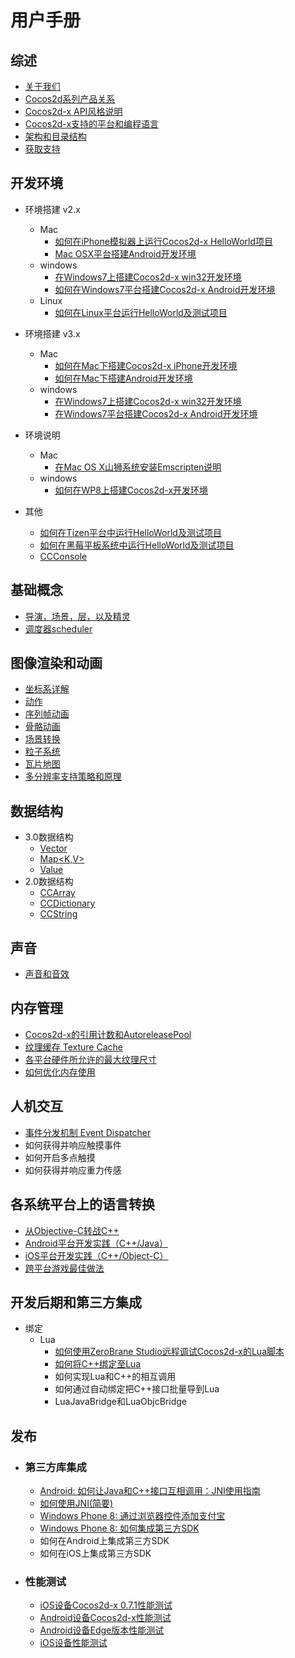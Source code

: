 # 用户手册
## 综述
- [关于我们](../../../manual/framework/native/v3/about/about-us/zh.md)
- [Cocos2d系列产品关系](../../../manual/framework/native/v3/about/relationships-in-cocos2d-family/zh.md)
- [Cocos2d-x API风格说明](../../../manual/framework/native/v3/easy-to-learn-api-style/zh.md)
- [Cocos2d-x支持的平台和编程语言](../../../manual/framework/native/v2/getting-started/supported-platforms-and-programming-languages/zh.md)
- [架构和目录结构](../../../manual/framework/native/v2/getting-started/architecture-and-directory-structure/zh.md)
- [获取支持](../../../manual/framework/native/v3/about/support/zh.md)

## 开发环境
- 环境搭建 v2.x
	- Mac 
		- [如何在iPhone模拟器上运行Cocos2d-x HelloWorld项目](../../../manual/framework/native/v2/getting-started/setting-up-development-environments/mac-osx-environment-setup/how-to-run-helloworld-of-cocos2d-x-on-iphone-emulator/zh.md)
		- [Mac OSX平台搭建Android开发环境](../../../manual/framework/native/v2/getting-started/setting-up-development-environments/mac-osx-environment-setup/setting-up-android-development-environment-on-mac-osx/zh.md)
	- windows
		- [在Windows7上搭建Cocos2d-x win32开发环境](../../../manual/framework/native/v2/getting-started/setting-up-development-environments/windows-7-environment-setup/setup-win32-development-environment/zh.md)
		- [如何在Windows7平台搭建Cocos2d-x Android开发环境](../../../manual/framework/native/v2/getting-started/setting-up-development-environments/windows-7-environment-setup/how-to-set-up-the-android-cocos2d-x-development-environment-on-windows7/zh.md)
	- Linux
		- [如何在Linux平台运行HelloWorld及测试项目](../../../manual/framework/native/v2/getting-started/setting-up-development-environments/linux-environment-setup/how-to-run-helloworld-and-tests-on-linux/zh.md)
				
- 环境搭建 v3.x
	- Mac
		- [如何在Mac下搭建Cocos2d-x iPhone开发环境](../../../manual/framework/native/v3/getting-started/setting-up-development-environments-on-mac-with-xcode/zh.md)
		- [如何在Mac下搭建Android开发环境](../../../manual/framework/native/v3/getting-started/setting-up-development-environments-on-mac-with-eclipse/zh.md )
	- windows
		- [在Windows7上搭建Cocos2d-x win32开发环境](../../../manual/framework/native/v3/getting-started/setting-up-development-environments-on-windows7-with-vs2013/zh.md)
		- [在Windows7平台搭建Cocos2d-x Android开发环境](../../../manual/framework/native/v3/getting-started/setting-up-development-environments-on-windows7-with-eclipse/zh.md)
- 环境说明
	- Mac
		- [在Mac OS X山狮系统安装Emscripten说明](../../../manual/framework/native/v2/getting-started/setting-up-development-environments/mac-osx-environment-setup/setup-emscripten-on-mac_osx-mountain-lion/zh.md)
	- windows
		- [如何在WP8上搭建Cocos2d-x开发环境](../../../manual/framework/native/v2/getting-started/setting-up-development-environments/windows-8-metro-environment-setup/setup-the-cocos2d-x-for-android-in-windows-8-metro/zh.md)
- 其他
	- [如何在Tizen平台中运行HelloWorld及测试项目](../../../manual/framework/native/v2/getting-started/setting-up-development-environments/tizen-environment-setup/zh.md)
	- [如何在黑莓平板系统中运行HelloWorld及测试项目](../../../manual/framework/native/v2/getting-started/setting-up-development-environments/blackberry-environment-setup/how-to-run-helloworld-and-tests-on-blackberry-tablet-OS/zh.md)
	- [CCConsole](../../../manual/framework/native/v3/CCConsole/zh.md)

## 基础概念
- [导演，场景，层，以及精灵](../../../manual/framework/native/v3/basic-concepts/zh.md)
- [调度器scheduler](../../../manual/framework/native/v3/scheduler/zh.md)

## 图像渲染和动画
- [坐标系详解](../../../manual/framework/native/v3/coordinate-system/zh.md)
- [动作](../../../manual/framework/native/v3/action/zh.md)
- [序列帧动画](../../../manual/framework/native/v3/frame-animation/zh.md)
- [骨骼动画](../../../manual/framework/native/v3/spine/zh.md)
- [场景转换](../../../manual/framework/native/v3/transitions/zh.md)
- [粒子系统](../../../manual/framework/native/v3/particle-system/zh.md)
- [瓦片地图](../../../manual/framework/native/v3/tiled-map/zh.md)
- [多分辨率支持策略和原理](../../../manual/framework/native/v3/multi-resolution/zh.md)

## 数据结构
- 3.0数据结构
	- [Vector<T>](../../../manual/framework/native/v3/data-structure/vector/zh.md)
	- [Map<K,V>](../../../manual/framework/native/v3/data-structure/map/zh.md)
	- [Value](../../../manual/framework/native/v3/data-structure/value/zh.md)
- 2.0数据结构
	- [CCArray](../../../manual/framework/native/v2/basic-concepts/data-structure/array/zh.md)	
	- [CCDictionary](../../../manual/framework/native/v2/basic-concepts/data-structure/dictionary/zh.md)
	- [CCString](../../../manual/framework/native/v2/basic-concepts/data-structure/string/zh.md)

## 声音
- [声音和音效](../../../manual/framework/native/v3/audio-and-effect/zh.md)

## 内存管理
- [Cocos2d-x的引用计数和AutoreleasePool](../../../manual/framework/native/v2/memory/refcount-autoreleasepool/zh.md)
- [纹理缓存 Texture Cache](../../../manual/framework/native/v2/memory/texture-cache/zh.md)
- [各平台硬件所允许的最大纹理尺寸](../../../manual/framework/native/v2/memory/max-texture-size/zh.md)
- [如何优化内存使用](../../../manual/framework/native/v2/optimizations/how-to-optimise-memory-usage/zh.md)

## 人机交互
- [事件分发机制 Event Dispatcher](../../../manual/framework/native/v3/event-dispatcher/zh.md)
- 如何获得并响应触摸事件
- 如何开启多点触摸
- 如何获得并响应重力传感

## 各系统平台上的语言转换
- [从Objective-C转战C++](../../../manual/framework/native/v2/scripting-and-translating-between-programming-languages/for-c++-programmers/moving-from-objective-c-to-c++/zh.md)
- [Android平台开发实践（C++/Java）](../../../manual/framework/native/v2/scripting-and-translating-between-programming-languages/easy-ndk/how-to-work-on-android-C++-Java/zh.md)
- [iOS平台开发实践（C++/Object-C）](../../../manual/framework/native/v2/scripting-and-translating-between-programming-languages/easy-ndk/how-to-work-on-ios-C++-and-objective-c/zh.md)
- [跨平台游戏最佳做法](../../../manual/framework/native/v2/optimizations/best-practice-of-cross-platform-games/zh.md)
	    
## 开发后期和第三方集成
- 绑定
	- Lua
		- [如何使用ZeroBrane Studio远程调试Cocos2d-x的Lua脚本](../../../manual/framework/native/v2/lua/lua-remote-debug-via-zerobrane/zh.md)
		- [如何将C++绑定至Lua](../../../manual/framework/native/v2/scripting-and-translating-between-programming-languages/lua-binding/how-to-bind-c++-to-lua/zh.md)
		- 如何实现Lua和C++的相互调用
		- 如何通过自动绑定把C++接口批量导到Lua
		- LuaJavaBridge和LuaObjcBridge

## 发布
- ### 第三方库集成
	- [Android: 如何让Java和C++接口互相调用：JNI使用指南](../../../manual/framework/native/v2/sdk-integration/android-jni/zh.md)
	- [如何使用JNI(简要)](../../../manual/framework/native/v2/scripting-and-translating-between-programming-languages/for-c++-programmers/how-to-use-jni/zh.md)
	- [Windows Phone 8: 通过浏览器控件添加支付宝](../../../manual/framework/native/v2/sdk-integration/wp8-webbrowser/zh.md)
	- [Windows Phone 8: 如何集成第三方SDK](../../../manual/framework/native/v2/sdk-integration/wp8-thirdSDK/zh.md)
	- 如何在Android上集成第三方SDK
	- 如何在iOS上集成第三方SDK

- ### 性能测试
	- [iOS设备Cocos2d-x 0.7.1性能测试](../../../manual/framework/native/v2/benchmark-reports/performace-test-of-cocos2d-x-071-on-iod-devices/zh.md)
	- [Android设备Cocos2d-x性能测试](../../../manual/framework/native/v2/benchmark-reports/performance-test-of-cocos2d-x-on-android-devices/zh.md)
	- [Android设备Edge版本性能测试](../../../manual/framework/native/v2/benchmark-reports/performance-test-of-edge-version-on-android-devices/zh.md)
	- [iOS设备性能测试](../../../manual/framework/native/v2/benchmark-reports/performance-test-of-edge-version-on-ios-devices/zh.md)
